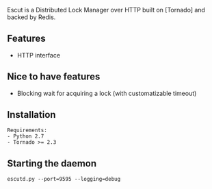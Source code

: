 Escut is a Distributed Lock Manager over HTTP built on [Tornado] and
backed by Redis.

## Features

- HTTP interface

## Nice to have features
- Blocking wait for acquiring a lock (with customatizable timeout)

## Installation

    Requirements: 
    - Python 2.7
    - Tornado >= 2.3
                  
## Starting the daemon

    escutd.py --port=9595 --logging=debug
